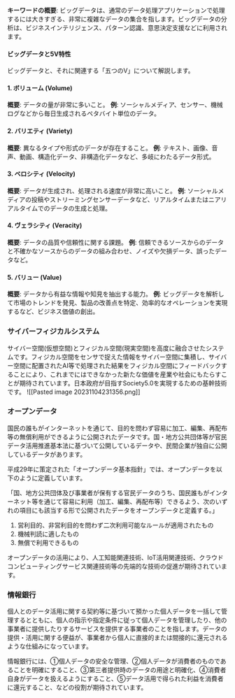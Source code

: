 
**キーワードの概要**:
ビッグデータは、通常のデータ処理アプリケーションで処理するには大きすぎる、非常に複雑なデータの集合を指します。ビッグデータの分析は、ビジネスインテリジェンス、パターン認識、意思決定支援などに利用されます。

#### ビッグデータと5V特性
ビッグデータと、それに関連する「五つのV」について解説します。

#### 1. **ボリューム (Volume)**
**概要**: データの量が非常に多いこと。
**例**: ソーシャルメディア、センサー、機械ログなどから毎日生成されるペタバイト単位のデータ。

#### 2. **バリエティ (Variety)**
**概要**: 異なるタイプや形式のデータが存在すること。
**例**: テキスト、画像、音声、動画、構造化データ、非構造化データなど、多岐にわたるデータ形式。

#### 3. **ベロシティ (Velocity)**
**概要**: データが生成され、処理される速度が非常に高いこと。
**例**: ソーシャルメディアの投稿やストリーミングセンサーデータなど、リアルタイムまたはニアリアルタイムでのデータの生成と処理。

#### 4. **ヴェラシティ (Veracity)**
**概要**: データの品質や信頼性に関する課題。
**例**: 信頼できるソースからのデータと不確かなソースからのデータの組み合わせ、ノイズや欠損データ、誤ったデータなど。

#### 5. **バリュー (Value)**
**概要**: データから有益な情報や知見を抽出する能力。
**例**: ビッグデータを解析して市場のトレンドを発見、製品の改善点を特定、効率的なオペレーションを実現するなど、ビジネス価値の創出。

### サイバーフィジカルシステム
サイバー空間(仮想空間)とフィジカル空間(現実空間)を高度に融合させたシステムです。フィジカル空間をセンサで捉えた情報をサイバー空間に集積し、サイバー空間に配置されたAI等で処理された結果をフィジカル空間にフィードバックすることにより、これまでにはできなかった新たな価値を産業や社会にもたらすことが期待されています。日本政府が目指すSociety5.0を実現するための基幹技術です。
![[Pasted image 20231104231356.png]]


### オープンデータ
国民の誰もがインターネットを通じて、目的を問わず容易に加工、編集、再配布等の無償利用ができるように公開されたデータです。国・地方公共団体等が官民データ活用推進基本法に基づいて公開しているデータや、民間企業が独自に公開しているデータがあります。  
  
平成29年に策定された「オープンデータ基本指針」では、オープンデータを以下のように定義しています。  
  
「国、地方公共団体及び事業者が保有する官民データのうち、国民誰もがインターネット等を通じて容易に利用（加工、編集、再配布等）できるよう、次のいずれの項目にも該当する形で公開されたデータをオープンデータと定義する。」

1. 営利目的、非営利目的を問わず二次利用可能なルールが適用されたもの 
2. 機械判読に適したもの
3. 無償で利用できるもの 

オープンデータの活用により、人工知能関連技術、IoT活用関連技術、クラウドコンピューティングサービス関連技術等の先端的な技術の促進が期待されています。

### 情報銀行
個人とのデータ活用に関する契約等に基づいて預かった個人データを一括して管理するとともに、個人の指示や指定条件に従って個人データを管理したり、他の事業者に提供したりするサービスを提供する事業者のことを指します。データの提供・活用に関する便益が、事業者から個人に直接的または間接的に還元されるような仕組みになっています。  
  
情報銀行には、①個人データの安全な管理、②個人データが消費者のものであることを明確にすること、③第三者提供時のデータの用途と明確化、④消費者自身がデータを扱えるようにすること、⑤データ活用で得られた利益を消費者に還元すること、などの役割が期待されています。